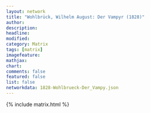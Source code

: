 ```yaml
---
layout: network
title: "Wohlbrück, Wilhelm August: Der Vampyr (1828)"
author:
description:
headline:
modified:
category: Matrix
tags: [matrix]
imagefeature: 
mathjax: 
chart: 
comments: false
featured: false
list: false
networkdata: 1828-Wohlbrueck-Der_Vampy.json
---
```

{% include matrix.html %}

